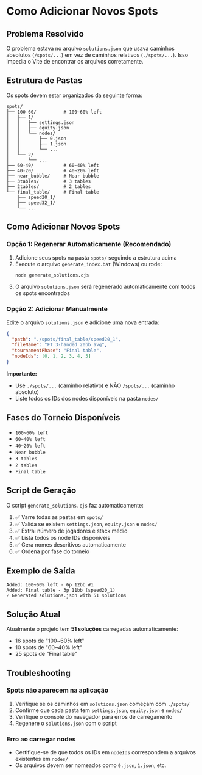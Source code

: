# Como Adicionar Novos Spots

## Problema Resolvido

O problema estava no arquivo `solutions.json` que usava caminhos absolutos (`/spots/...`) em vez de caminhos relativos (`./spots/...`). Isso impedia o Vite de encontrar os arquivos corretamente.

## Estrutura de Pastas

Os spots devem estar organizados da seguinte forma:

```
spots/
├── 100-60/          # 100~60% left
│   ├── 1/
│   │   ├── settings.json
│   │   ├── equity.json
│   │   └── nodes/
│   │       ├── 0.json
│   │       ├── 1.json
│   │       └── ...
│   └── 2/
│       └── ...
├── 60-40/           # 60~40% left
├── 40-20/           # 40~20% left
├── near_bubble/     # Near bubble
├── 3tables/         # 3 tables
├── 2tables/         # 2 tables
└── final_table/     # Final table
    ├── speed20_1/
    ├── speed32_1/
    └── ...
```

## Como Adicionar Novos Spots

### Opção 1: Regenerar Automaticamente (Recomendado)

1. Adicione seus spots na pasta `spots/` seguindo a estrutura acima
2. Execute o arquivo `generate_index.bat` (Windows) ou rode:
   ```bash
   node generate_solutions.cjs
   ```
3. O arquivo `solutions.json` será regenerado automaticamente com todos os spots encontrados

### Opção 2: Adicionar Manualmente

Edite o arquivo `solutions.json` e adicione uma nova entrada:

```json
{
  "path": "./spots/final_table/speed20_1",
  "fileName": "FT 3-handed 20bb avg",
  "tournamentPhase": "Final table",
  "nodeIds": [0, 1, 2, 3, 4, 5]
}
```

**Importante:** 
- Use `./spots/...` (caminho relativo) e NÃO `/spots/...` (caminho absoluto)
- Liste todos os IDs dos nodes disponíveis na pasta `nodes/`

## Fases do Torneio Disponíveis

- `100~60% left`
- `60~40% left`
- `40~20% left`
- `Near bubble`
- `3 tables`
- `2 tables`
- `Final table`

## Script de Geração

O script `generate_solutions.cjs` faz automaticamente:

1. ✅ Varre todas as pastas em `spots/`
2. ✅ Valida se existem `settings.json`, `equity.json` e `nodes/`
3. ✅ Extrai número de jogadores e stack médio
4. ✅ Lista todos os node IDs disponíveis
5. ✅ Gera nomes descritivos automaticamente
6. ✅ Ordena por fase do torneio

## Exemplo de Saída

```
Added: 100~60% left - 6p 12bb #1
Added: Final table - 3p 11bb (speed20_1)
✓ Generated solutions.json with 51 solutions
```

## Solução Atual

Atualmente o projeto tem **51 soluções** carregadas automaticamente:
- 16 spots de "100~60% left"
- 10 spots de "60~40% left"
- 25 spots de "Final table"

## Troubleshooting

### Spots não aparecem na aplicação

1. Verifique se os caminhos em `solutions.json` começam com `./spots/`
2. Confirme que cada pasta tem `settings.json`, `equity.json` e `nodes/`
3. Verifique o console do navegador para erros de carregamento
4. Regenere o `solutions.json` com o script

### Erro ao carregar nodes

- Certifique-se de que todos os IDs em `nodeIds` correspondem a arquivos existentes em `nodes/`
- Os arquivos devem ser nomeados como `0.json`, `1.json`, etc.
